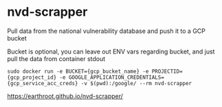 # nvd-scrapper
Pull data from the national vulnerability database and push it to a GCP bucket

Bucket is optional, you can leave out ENV vars regarding bucket, and just pull the data from container stdout

`sudo docker run -e BUCKET={gcp_bucket_name} -e PROJECTID={gcp_project_id} -e GOOGLE_APPLICATION_CREDENTIALS={gcp_service_acc_creds} -v $(pwd):/google/ --rm nvd-scrapper`

https://earthroot.github.io/nvd-scrapper/